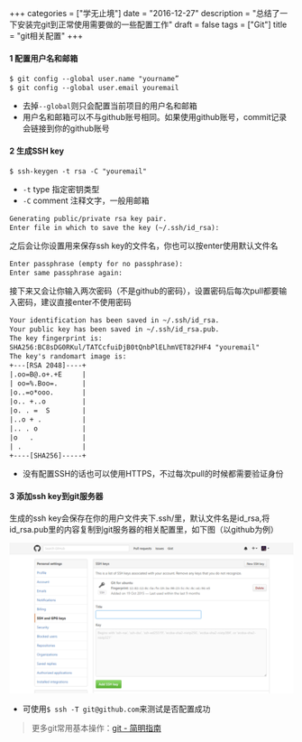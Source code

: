 +++
categories = ["学无止境"]
date = "2016-12-27"
description = "总结了一下安装完git到正常使用需要做的一些配置工作"
draft = false
tags = ["Git"]
title = "git相关配置"
+++

#### 1 配置用户名和邮箱
    $ git config --global user.name "yourname”
    $ git config --global user.email youremail
* 去掉`--global`则只会配置当前项目的用户名和邮箱
* 用户名和邮箱可以不与github账号相同。如果使用github账号，commit记录会链接到你的github账号

#### 2 生成SSH key
	$ ssh-keygen -t rsa -C "youremail"
* `-t` type 指定密钥类型
* `-C` comment 注释文字，一般用邮箱

```
Generating public/private rsa key pair.
Enter file in which to save the key (~/.ssh/id_rsa):
```
之后会让你设置用来保存ssh key的文件名，你也可以按enter使用默认文件名

    Enter passphrase (empty for no passphrase):
    Enter same passphrase again:
接下来又会让你输入两次密码（不是github的密码），设置密码后每次pull都要输入密码，建议直接enter不使用密码

    Your identification has been saved in ~/.ssh/id_rsa.
    Your public key has been saved in ~/.ssh/id_rsa.pub.
    The key fingerprint is:
    SHA256:BC8sDG0RKul/TATCcfuiDjB0tQnbPlELhmVET82FHF4 "youremail"
    The key's randomart image is:
    +---[RSA 2048]----+
    |.oo=B@.o+.+E     |
    | oo=%.Boo=.      |
    |o..=o*ooo.       |
    |o.. +..o         |
    |o. . =  S        |
    |..o + .          |
    |.. . o           |
    |o   .            |
    | .               |
    +----[SHA256]-----+


* 没有配置SSH的话也可以使用HTTPS，不过每次pull的时候都需要验证身份

#### 3 添加ssh key到git服务器
生成的ssh key会保存在你的用户文件夹下.ssh/里，默认文件名是id_rsa,将id_rsa.pub里的内容复制到git服务器的相关配置里，如下图（以github为例）

![github ssh](github-ssh.png)

* 可使用`$ ssh -T git@github.com`来测试是否配置成功

> 更多git常用基本操作：[git - 简明指南](http://rogerdudler.github.io/git-guide/index.zh.html)

